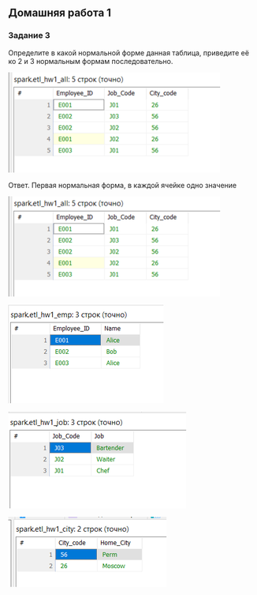 ## Домашняя работа 1

### Задание 3
Определите в какой нормальной форме данная таблица, приведите её ко 2 и 3 нормальным формам последовательно.

![All](All_start.png)

Ответ. Первая нормальная форма, в каждой ячейке одно значение


![All](All.png)

![Emp](Emp.png)

![Job](Job.png)

![City](City.png)